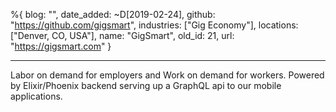 %{
  blog: "",
  date_added: ~D[2019-02-24],
  github: "https://github.com/gigsmart",
  industries: ["Gig Economy"],
  locations: ["Denver, CO, USA"],
  name: "GigSmart",
  old_id: 21,
  url: "https://gigsmart.com"
}

---

Labor on demand for employers and Work on demand for workers. Powered by Elixir/Phoenix backend serving up a GraphQL api to our mobile applications.
